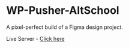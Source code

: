 # WP-Pusher-AltSchool
A pixel-perfect build of a Figma design project.

Live Server - [Click here](https://wp-pusher-alt-school.vercel.app/)
